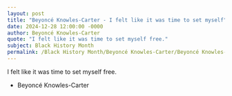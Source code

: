 ```yaml
---
layout: post
title: "Beyoncé Knowles-Carter - I felt like it was time to set myself"
date: 2024-12-28 12:00:00 -0000
author: Beyoncé Knowles-Carter
quote: "I felt like it was time to set myself free."
subject: Black History Month
permalink: /Black History Month/Beyoncé Knowles-Carter/Beyoncé Knowles-Carter - I felt like it was time to set myself
---
```


I felt like it was time to set myself free.

- Beyoncé Knowles-Carter
